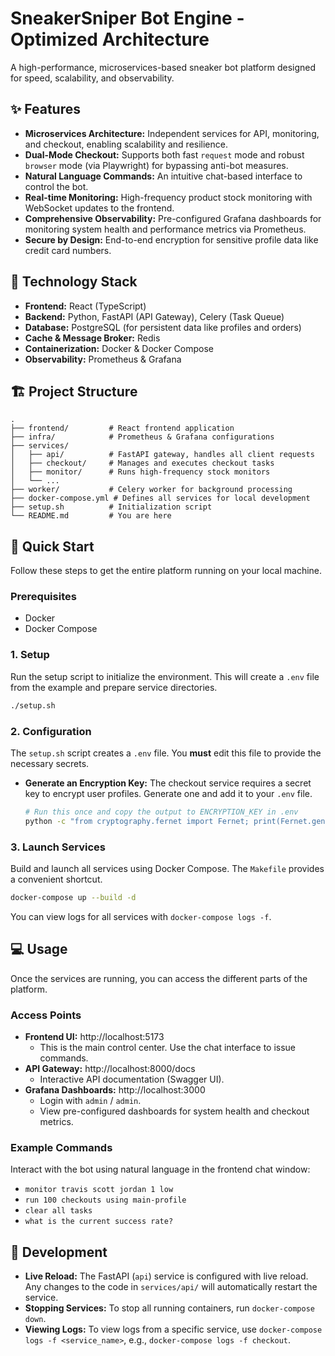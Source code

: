# SneakerSniper Bot Engine - Optimized Architecture

A high-performance, microservices-based sneaker bot platform designed for speed, scalability, and observability.

## ✨ Features

-   **Microservices Architecture:** Independent services for API, monitoring, and checkout, enabling scalability and resilience.
-   **Dual-Mode Checkout:** Supports both fast `request` mode and robust `browser` mode (via Playwright) for bypassing anti-bot measures.
-   **Natural Language Commands:** An intuitive chat-based interface to control the bot.
-   **Real-time Monitoring:** High-frequency product stock monitoring with WebSocket updates to the frontend.
-   **Comprehensive Observability:** Pre-configured Grafana dashboards for monitoring system health and performance metrics via Prometheus.
-   **Secure by Design:** End-to-end encryption for sensitive profile data like credit card numbers.

## 🚀 Technology Stack

-   **Frontend:** React (TypeScript)
-   **Backend:** Python, FastAPI (API Gateway), Celery (Task Queue)
-   **Database:** PostgreSQL (for persistent data like profiles and orders)
-   **Cache & Message Broker:** Redis
-   **Containerization:** Docker & Docker Compose
-   **Observability:** Prometheus & Grafana

## 🏗️ Project Structure

```
.
├── frontend/         # React frontend application
├── infra/            # Prometheus & Grafana configurations
├── services/
│   ├── api/          # FastAPI gateway, handles all client requests
│   ├── checkout/     # Manages and executes checkout tasks
│   ├── monitor/      # Runs high-frequency stock monitors
│   └── ...
├── worker/           # Celery worker for background processing
├── docker-compose.yml # Defines all services for local development
├── setup.sh          # Initialization script
└── README.md         # You are here
```

## 🏁 Quick Start

Follow these steps to get the entire platform running on your local machine.

### Prerequisites

-   Docker
-   Docker Compose

### 1. Setup

Run the setup script to initialize the environment. This will create a `.env` file from the example and prepare service directories.

```bash
./setup.sh
```

### 2. Configuration

The `setup.sh` script creates a `.env` file. You **must** edit this file to provide the necessary secrets.

-   **Generate an Encryption Key:** The checkout service requires a secret key to encrypt user profiles. Generate one and add it to your `.env` file.

    ```bash
    # Run this once and copy the output to ENCRYPTION_KEY in .env
    python -c "from cryptography.fernet import Fernet; print(Fernet.generate_key().decode())"
    ```

### 3. Launch Services

Build and launch all services using Docker Compose. The `Makefile` provides a convenient shortcut.

```bash
docker-compose up --build -d
```

You can view logs for all services with `docker-compose logs -f`.

## 💻 Usage

Once the services are running, you can access the different parts of the platform.

### Access Points

-   **Frontend UI:** http://localhost:5173
    -   This is the main control center. Use the chat interface to issue commands.
-   **API Gateway:** http://localhost:8000/docs
    -   Interactive API documentation (Swagger UI).
-   **Grafana Dashboards:** http://localhost:3000
    -   Login with `admin` / `admin`.
    -   View pre-configured dashboards for system health and checkout metrics.

### Example Commands

Interact with the bot using natural language in the frontend chat window:

-   `monitor travis scott jordan 1 low`
-   `run 100 checkouts using main-profile`
-   `clear all tasks`
-   `what is the current success rate?`

## 🔧 Development

-   **Live Reload:** The FastAPI (`api`) service is configured with live reload. Any changes to the code in `services/api/` will automatically restart the service.
-   **Stopping Services:** To stop all running containers, run `docker-compose down`.
-   **Viewing Logs:** To view logs from a specific service, use `docker-compose logs -f <service_name>`, e.g., `docker-compose logs -f checkout`.
